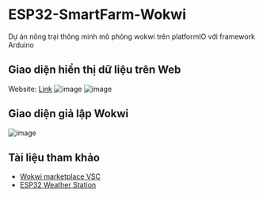 # ESP32-SmartFarm-Wokwi
Dự án nông trại thông minh mô phỏng wokwi trên platformIO với framework Arduino

## Giao diện hiển thị dữ liệu trên Web
Website: [Link](https://esp-weather-station.000webhostapp.com/)
![image](https://github.com/HocJ2me/ESP32-SmartFarm-Wokwi/assets/45262669/3c7b0248-4043-46f8-b2ae-0886c5485a3d)
![image](https://github.com/HocJ2me/ESP32-SmartFarm-Wokwi/assets/45262669/3b81f857-b6df-486d-8106-e85a7e18dafe)

## Giao diện giả lập Wokwi
![image](https://github.com/HocJ2me/ESP32-SmartFarm-Wokwi/assets/45262669/2fda16ae-d5c2-42c1-9cc9-ae37fc03cfb8)

## Tài liệu tham khảo
* [Wokwi marketplace VSC](https://marketplace.visualstudio.com/items?itemName=wokwi.wokwi-vscode)
* [ESP32 Weather Station](https://github.com/RuiSantosdotme/Cloud-Weather-Station-ESP32-ESP8266)
